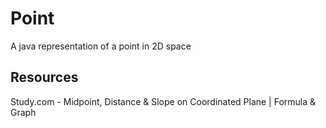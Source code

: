 # Point

A java representation of a point in 2D space

## Resources
Study.com - Midpoint, Distance & Slope on Coordinated Plane | Formula & Graph